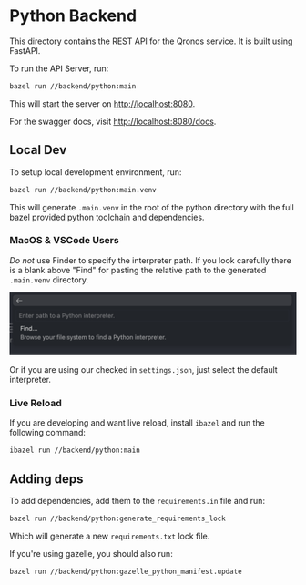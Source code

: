 # Python Backend

This directory contains the REST API for the Qronos service. It is built using FastAPI.

To run the API Server, run:

```bash
bazel run //backend/python:main
```

This will start the server on [http://localhost:8080](http://localhost:8080).

For the swagger docs, visit [http://localhost:8080/docs](http://localhost:8080/docs).

## Local Dev

To setup local development environment, run:

```bash
bazel run //backend/python:main.venv
```

This will generate `.main.venv` in the root of the python directory with the full bazel provided python toolchain and dependencies.

### MacOS & VSCode Users

_Do not_ use Finder to specify the interpreter path. If you look carefully there is a blank above "Find" for pasting the relative path to the generated `.main.venv` directory.

![image](../../docs/python_select_interpreter.png)

Or if you are using our checked in `settings.json`, just select the default interpreter.

### Live Reload

If you are developing and want live reload, install `ibazel` and run the following command:

```bash
ibazel run //backend/python:main
```

## Adding deps

To add dependencies, add them to the `requirements.in` file and run:

```bash
bazel run //backend/python:generate_requirements_lock
```

Which will generate a new `requirements.txt` lock file.

If you're using gazelle, you should also run:

```bash
bazel run //backend/python:gazelle_python_manifest.update
```

